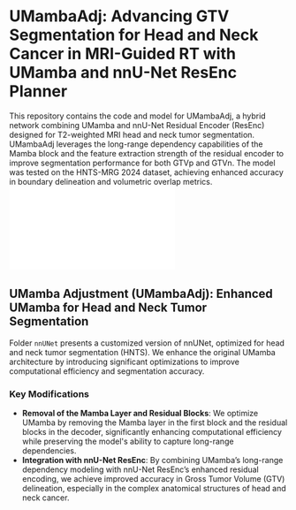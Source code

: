 # UMambaAdj: Advancing GTV Segmentation for Head and Neck Cancer in MRI-Guided RT with UMamba and nnU-Net ResEnc Planner
This repository contains the code and model for UMambaAdj, a hybrid network combining UMamba and nnU-Net Residual Encoder (ResEnc) designed for T2-weighted MRI head and neck tumor segmentation. UMambaAdj leverages the long-range dependency capabilities of the Mamba block and the feature extraction strength of the residual encoder to improve segmentation performance for both GTVp and GTVn. The model was tested on the HNTS-MRG 2024 dataset, achieving enhanced accuracy in boundary delineation and volumetric overlap metrics.
![network_architecture](network_architecture.pdf)
## UMamba Adjustment (UMambaAdj): Enhanced UMamba for Head and Neck Tumor Segmentation
Folder ```nnUNet``` presents a customized version of nnUNet, optimized for head and neck tumor segmentation (HNTS). We enhance the original UMamba architecture by introducing significant optimizations to improve computational efficiency and segmentation accuracy.

### Key Modifications
- **Removal of the Mamba Layer and Residual Blocks**: We optimize UMamba by removing the Mamba layer in the first block and the residual blocks in the decoder, significantly enhancing computational efficiency while preserving the model's ability to capture long-range dependencies.
- **Integration with nnU-Net ResEnc**: By combining UMamba’s long-range dependency modeling with nnU-Net ResEnc’s enhanced residual encoding, we achieve improved accuracy in Gross Tumor Volume (GTV) delineation, especially in the complex anatomical structures of head and neck cancer.

